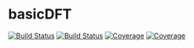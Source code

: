 # basicDFT

[![Build Status](https://travis-ci.com/Kryohi/basicDFT.jl.svg?branch=master)](https://travis-ci.com/Kryohi/basicDFT.jl)
[![Build Status](https://ci.appveyor.com/api/projects/status/github/Kryohi/basicDFT.jl?svg=true)](https://ci.appveyor.com/project/Kryohi/basicDFT-jl)
[![Coverage](https://codecov.io/gh/Kryohi/basicDFT.jl/branch/master/graph/badge.svg)](https://codecov.io/gh/Kryohi/basicDFT.jl)
[![Coverage](https://coveralls.io/repos/github/Kryohi/basicDFT.jl/badge.svg?branch=master)](https://coveralls.io/github/Kryohi/basicDFT.jl?branch=master)
